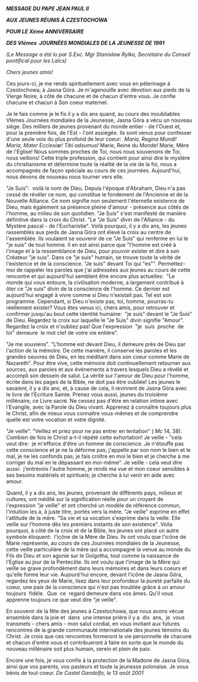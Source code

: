 ***MESSAGE DU PAPE JEAN PAUL II***

***AUX JEUNES RÉUNIS À CZESTOCHOWA***

***POUR LE Xéme ANNIVERSAIRE***

***DES VIémes  JOURNÉES MONDIALES DE LA JEUNESSE DE 1991***

*(Le Message a été lu par S.Exc. Mgr Stanislaw Rylko, Secrétaire du Conseil pontifical pour les Laïcs)*

*Chers jeunes amis!*

Ces jours-ci, je me rends spirituellement avec vous en pèlerinage à Czestochowa, à Jasna Góra. Je m'agenouille avec dévotion aux pieds de la Vierge Noire, à côté de chacune et de chacun d'entre vous. Je confie chacune et chacun à Son coeur maternel.

Je le fais comme je le fis il y a dix ans quand, au cours des inoubliables VIèmes Journées mondiales de la Jeunesse, Jasna Góra a vécu un nouveau siège. Des milliers de jeunes provenant du monde entier - de l'Ouest et, pour la première fois, de l'Est - l'ont assiégée. Ils sont venus pour confesser d'une seule voix du plus profond de leur coeur:  *Maria, Regina Mundi! Maria, Mater Ecclesiæ! Tibi adsumus!* Marie, Reine du Monde! Marie, Mère de l'Eglise! Nous sommes proches de Toi, nous nous souvenons de Toi, nous veillons! Cette triple profession, qui contient pour ainsi dire le mystère du christianisme et détermine toute la réalité de la vie de la foi, nous a accompagnés de façon spéciale au cours de ces journées. Aujourd'hui, nous devons de nouveau nous tourner vers elle.

"Je Suis":  voilà le nom de Dieu. Depuis l'époque d'Abraham, Dieu n'a pas cessé de révéler ce nom, qui constitue le fondement de l'Ancienne et de la Nouvelle Alliance. Ce nom signifie non seulement l'éternelle existence de Dieu, mais également sa présence pleine d'amour - présence aux côtés de l'homme, au milieu de son quotidien. "Je Suis" s'est manifesté de manière définitive dans la croix du Christ. "Le "Je Suis" divin de l'Alliance - du Mystère pascal - de l'Eucharistie". Voilà pourquoi, il y a dix ans, les jeunes rassemblés aux pieds de Jasna Góra ont élevé la croix au centre de l'assemblée. Ils voulaient se souvenir de ce "Je Suis" qui renferme en lui le "je suis" de tout homme. Il en est ainsi parce que "l'homme est créé à l'image et à la ressemblance de Dieu, pour pouvoir exister et dire à son Créateur "je suis". Dans ce "je suis" humain, se trouve toute la vérité de l'existence et de la conscience. "Je suis" devant Toi qui "es"". Permettez-moi de rappeler les paroles que j'ai adressées aux jeunes au cours de cette rencontre et qui aujourd'hui semblent être encore plus actuelles:  "Le monde qui vous entoure, la civilisation moderne, a largement contribué à ôter ce "Je suis" divin de la conscience de l'homme. Ce dernier est aujourd'hui engagé à vivre comme si Dieu n'existait pas. Tel est son programme. Cependant, si Dieu n'existe pas, toi, homme, pourras-tu réellement exister? Vous êtes venus ici, chers amis, pour retrouver et confirmer jusqu'au bout cette identité humaine:  "je suis" devant le "Je Suis" de Dieu. Regardez la croix sur laquelle le "Je Suis" divin signifie "Amour". Regardez la croix et n'oubliez pas! Que l'expression  "je  suis  proche  de toi" demeure  le mot clef de votre vie entière".

"Je me souviens". "L'homme est devant Dieu, il demeure près de Dieu par l'action de la mémoire. De cette manière, il conserve les paroles et les grandes oeuvres de Dieu, en les méditant dans son coeur comme Marie de Nazareth". Pour être vive, cette mémoire doit continuellement retourner aux sources, aux paroles et aux événements à travers lesquels Dieu a révélé et accompli son dessein de salut. La vérité sur l'amour de Dieu pour l'homme, écrite dans les pages de la Bible, ne doit pas être oubliée! Les jeunes le savaient, il y a dix ans, et, à cause de cela, il revinrent de Jasna Góra avec le livre de l'Ecriture Sainte. Prenez vous aussi, jeunes du troisième millénaire, ce Livre sacré. Ne cessez pas d'être en relation intime avec l'Evangile, avec la Parole du Dieu vivant. Apprenez à connaître toujours plus le Christ, afin de mieux vous connaître vous-mêmes et de comprendre quelle est votre vocation et votre dignité.

"Je veille". "Veillez et priez pour ne pas entrer en tentation" ( *Mc* 14, 38). Combien de fois le Christ a-t-il répété cette exhortation! Je veille - "cela veut dire:  je m'efforce d'être un homme de conscience. Je n'étouffe pas cette conscience et je ne la déforme pas; j'appelle par son nom le bien et le mal, je ne les confonds pas; je fais croître en moi le bien et je cherche à me corriger du mal en le dépassant en moi-même". Je veille - cela veut dire aussi:  j'entrevois l'autre homme, je rends ma vue et mon coeur sensibles à ses besoins matériels et spirituels; je cherche à lui venir en aide avec amour.

Quand, il y a dix ans, les jeunes, provenant de différents pays, milieux et cultures, ont médité sur la signification réelle pour un croyant de l'expression "je veille" et ont cherché un modèle de référence commun, l'intuition les a, à juste titre, portés vers la mère. "Je veille" exprime en effet l'attitude de la mère. "Sa vie et sa vocation s'exprime dans la veille. Elle veille sur l'homme dès les premiers instants de son existence". Voila pourquoi, à côté de la croix et de la Bible, les jeunes ont placé un autre symbole éloquent:  l'icône de la Mère de Dieu. Ils ont voulu que l'icône de Marie représente, au cours de ces Journées mondiales de la Jeunesse, cette veille particulière de la mère qui a accompagné la venue au monde du Fils de Dieu et son agonie sur le Golgotha, tout comme la naissance de l'Eglise au jour de la Pentecôte. Ils ont voulu que l'image de la Mère qui veille se grave profondément dans leurs mémoires et dans leurs coeurs et qu'elle forme leur vie. Aujourd'hui encore, devant l'icône de Jasna Góra, regardez les yeux de Marie, lisez dans leur profondeur la pureté parfaite du coeur, une paix de la conscience qui n'est pas troublée grâce à un amour toujours  fidèle.  Que  ce  regard demeure dans vos âmes. Qu'il vous apprenne toujours ce que veut dire "je veille".

En souvenir de la fête des jeunes à Czestochowa, que nous avons vécue ensemble dans la joie et  dans  une intense prière il y a  dix  ans,  je  vous transmets - chers amis - mon salut cordial, en vous invitant aux futures rencontres de la grande communauté internationale des jeunes témoins du Christ. Je crois que ces rencontres formeront la vie personnelle de chacune et chacun d'entre vous et contribueront à faire en sorte que le monde du nouveau millénaire soit plus humain, serein et plein de paix.

Encore une fois, je vous confie à la protection de la Madone de Jasna Góra, ainsi que vos parents, vos pasteurs et toute la jeunesse polonaise. Je vous bénis de tout coeur. *De Castel Gandolfo, le 13 août 2001*